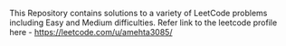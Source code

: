 This Repository contains solutions to a variety of LeetCode problems including Easy and Medium difficulties.
Refer link to the leetcode profile here - https://leetcode.com/u/amehta3085/